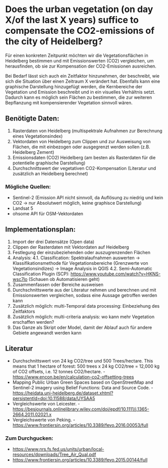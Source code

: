 # Does the urban vegetation (on day X/of the last X years) suffice to compensate the CO2-emissions of the city of Heidelberg?

Für einen konkreten Zeitpunkt möchten wir die Vegetationsflächen in Heidelberg bestimmen und mit Emissionswerten (CO2) vergleichen, um herausfinden, ob sie zur Kompensation der CO2-Emissionen ausreichen.

Bei Bedarf lässt sich auch ein Zeitfaktor hinzunehmen, der beschreibt, wie sich die Situation über einen Zeitraum X verändert hat.
Ebenfalls kann eine graphische Darstellung hinzugefügt werden, die Kernbereiche der Vegetation und Emission beschreibt und in ein visuelles Verhältnis setzt. Dadurch kann es möglich sein Flächen zu bestimmen, die zur weiteren Bepflanzung mit kompensierender Vegetation sinnvoll wären.



## Benötigte Daten:

1. Rasterdaten von Heidelberg (multispektrale Aufnahmen zur Berechnung eines Vegetationsindex)
2. Vektordaten von Heidelberg zum Clippen und zur Ausweisung von Flächen, die mit einbezogen oder ausgegrenzt werden sollen (z.B. Heidelberg Zement)
4. Emissionsdaten (CO2) Heidelberg (am besten als Rasterdaten für die potentielle graphische Darstellung)
5. Durchschnittswert der vegetativen CO2-Kompensation (Literatur und zusätzlich an Heidelberg berechnet)

### Mögliche Quellen:

- Sentinel-2 (Emission API nicht sinnvoll, da Auflösung zu niedrig und kein CO2 -> nur Absolutwert möglich, keine graphisce Darstellung)
- Landsat 5
- ohsome API für OSM-Vektordaten

## Implementationsplan:

1. Import der drei Datensätze (Open data)
2. Clippen der Rasterdaten mit Vektordaten auf Heidelberg
3. Festlegung der einzubeziehenden oder auszugrenzenden Flächen
4. Analysis:
4.1. Classification: Spektralaufnahmen auswerten -> Klassifikationsmethode für Vegetationsbereiche (Grenzwerte von Vegetationsindizes) -> Image Analysis in QGIS 
4.2. Semi-Automatic Classification Plugin (SCP): https://www.youtube.com/watch?v=HKNS-wsc7lo (Schauen ob Automatisieren geht)
5. Zusammenfassen oder Bereiche ausweisen
6. Durchschnittswerte aus der Literatur nehmen und berechnen und mit Emissionswerten vergleichen, sodass eine Aussage getroffen werden kann
7. Zusätzlich möglich: multi-Temporal data processing: Einbeziehung des Zeitfaktors
8. Zusätzlich möglich: multi-criteria analysis: wo kann mehr Vegetation erschaffen werden? 
9. Das Ganze als Skript oder Model, damit der Ablauf auch für andere Gebiete angewandt werden kann

## Literatur

- Durchschnittswert von 24 kg CO2/tree und 500 Trees/hectare. This means that 1 hectare of forest: 500 trees x 24 kg CO2/tree = 12,000 kg of CO2 offsets, i.e. 12 tonnes CO2/hectare. - https://www.encon.be/en/calculation-co2-offsetting-trees
- Mapping Public Urban Green Spaces based on OpenStreetMap and Sentinel-2 imagery using Belief Functions: Data and Source Code. - https://heidata.uni-heidelberg.de/dataset.xhtml?persistentId=doi:10.11588/data/UYSAA5
- Vergleichswerte von Leicester. - https://besjournals.onlinelibrary.wiley.com/doi/epdf/10.1111/j.1365-2664.2011.02021.x
- Vergleichswerte von Peking. - https://www.frontiersin.org/articles/10.3389/fevo.2016.00053/full

### Zum Durchgucken:

- https://www.nrs.fs.fed.us/units/urban/local-resources/downloads/Tree_Air_Qual.pdf
- https://www.frontiersin.org/articles/10.3389/fevo.2015.00144/full
